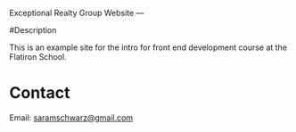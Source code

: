 Exceptional Realty  Group Website
—

#Description

This is an example site for the intro for front end development course at the Flatiron School.

# Contact

Email: saramschwarz@gmail.com
